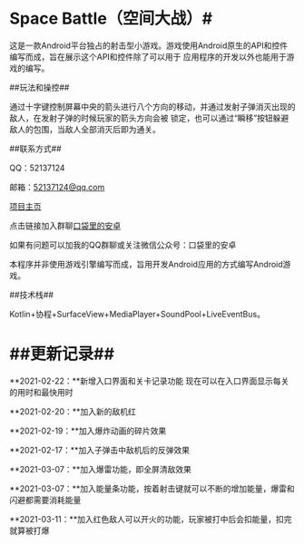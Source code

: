 # Space Battle（空间大战）#
这是一款Android平台独占的射击型小游戏。游戏使用Android原生的API和控件编写而成，旨在展示这个API和控件除了可以用于
应用程序的开发以外也能用于游戏的编写。 

##玩法和操控##

通过十字键控制屏幕中央的箭头进行八个方向的移动，并通过发射子弹消灭出现的敌人，在发射子弹的时候玩家的箭头方向会被
锁定，也可以通过“瞬移”按钮躲避敌人的包围，当敌人全部消灭后即为通关。

##联系方式##

QQ：52137124

邮箱：52137124@qq.com

[项目主页](https://www.toutiao.com/i6928888667003978247/)

点击链接加入群聊[口袋里的安卓](https://jq.qq.com/?_wv=1027&k=AsHO1dZe)

如果有问题可以加我的QQ群聊或关注微信公众号：口袋里的安卓

本程序并非使用游戏引擎编写而成，旨用开发Android应用的方式编写Android游戏。

##技术栈##

Kotlin+协程+SurfaceView+MediaPlayer+SoundPool+LiveEventBus。

##更新记录##
==
**2021-02-22：**新增入口界面和关卡记录功能
现在可以在入口界面显示每关的用时和最快用时

**2021-02-20：**加入新的敌机红

**2021-02-19：**加入爆炸动画的碎片效果

**2021-02-17：**加入子弹击中敌机后的反弹效果

**2021-03-07：**加入爆雷功能，即全屏清敌效果

**2021-03-07：**加入能量条功能，按着射击键就可以不断的增加能量，爆雷和闪避都需要消耗能量

**2021-03-11：**加入红色敌人可以开火的功能，玩家被打中后会扣能量，扣完就算被打爆